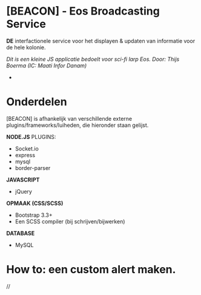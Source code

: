 # [BEACON] - Eos Broadcasting Service

**DE** interfactionele service voor het displayen & updaten van informatie voor de hele kolonie.

*Dit is een kleine JS applicatie bedoelt voor sci-fi larp Eos.
Door: Thijs Boerma (IC: Maati Infor Danam)*

-

# Onderdelen
[BEACON] is afhankelijk van verschillende externe plugins/frameworks/luiheden, die hieronder staan gelijst.

**NODE.JS**
PLUGINS:
  - Socket.io
  - express
  - mysql
  - border-parser

**JAVASCRIPT**
  - jQuery

**OPMAAK (CSS/SCSS)**
  - Bootstrap 3.3+
  - Een SCSS compiler (bij schrijven/bijwerken)

**DATABASE**
  - MySQL



# How to: een custom alert maken.
//
